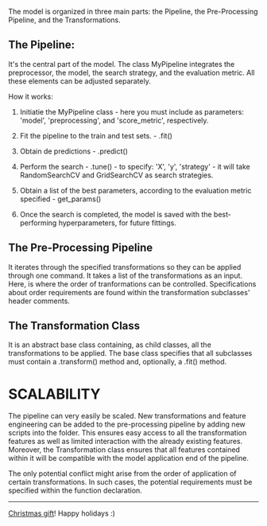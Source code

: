 The model is organized in three main parts: the Pipeline, the Pre-Processing Pipeline, and the Transformations.

## The Pipeline:
It's the central part of the model. The class MyPipeline integrates the preprocessor, the model, the search strategy, and the evaluation metric. All these elements can be adjusted separately.

How it works:

1. Initiatie the MyPipeline class - here you must include as parameters: 'model', 'preprocessing', and 'score_metric', respectively.

2. Fit the pipeline to the train and test sets. - .fit()

3. Obtain de predictions - .predict()

4. Perform the search - .tune() - to specify: 'X', 'y', 'strategy' - it will take RandomSearchCV and GridSearchCV as search strategies. 

5. Obtain a list of the best parameters, according to the evaluation metric specified - get_params()

6. Once the search is completed, the model is saved with the best-performing hyperparameters, for future fittings.

## The Pre-Processing Pipeline
It iterates through the specified transformations so they can be applied through one command. It takes a list of the transformations as an input. Here, is where the order of tranformations can be controlled. Specifications about order requirements are found within the transformation subclasses' header comments.

## The Transformation Class
It is an abstract base class containing, as child classes, all the transformations to be applied. The base class specifies that all subclasses must contain a .transform() method and, optionally, a .fit() method.

# SCALABILITY

The pipeline can very easily be scaled. New transformations and feature engineering can be added to the pre-processing pipeline by adding new scripts into the folder. This ensures easy access to all the transformation features as well as limited interaction with the already existing features. Moreover, the Transformation class ensures that all features contained within it will be compatible with the model application end of the pipeline.

The only potential conflict might arise from the order of application of certain transformations. In such cases, the potential requirements must be specified within the function declaration.

---

[Christmas gift](https://www.youtube.com/watch?v=yvtAzP3dHzk)! Happy holidays :)
